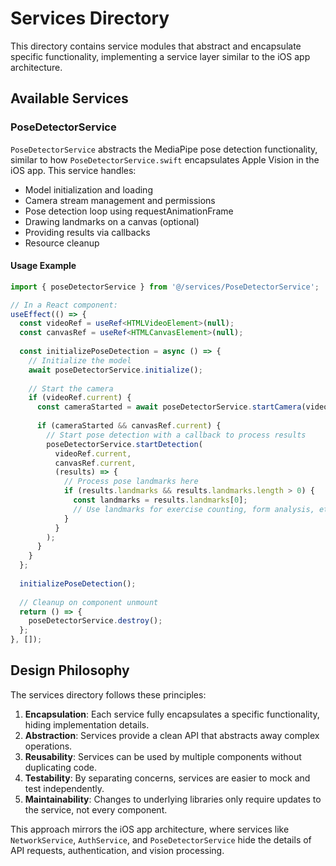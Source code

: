 # Services Directory

This directory contains service modules that abstract and encapsulate specific functionality, implementing a service layer similar to the iOS app architecture.

## Available Services

### PoseDetectorService

`PoseDetectorService` abstracts the MediaPipe pose detection functionality, similar to how `PoseDetectorService.swift` encapsulates Apple Vision in the iOS app. This service handles:

- Model initialization and loading
- Camera stream management and permissions
- Pose detection loop using requestAnimationFrame
- Drawing landmarks on a canvas (optional)
- Providing results via callbacks
- Resource cleanup

#### Usage Example

```typescript
import { poseDetectorService } from '@/services/PoseDetectorService';

// In a React component:
useEffect(() => {
  const videoRef = useRef<HTMLVideoElement>(null);
  const canvasRef = useRef<HTMLCanvasElement>(null);
  
  const initializePoseDetection = async () => {
    // Initialize the model
    await poseDetectorService.initialize();
    
    // Start the camera
    if (videoRef.current) {
      const cameraStarted = await poseDetectorService.startCamera(videoRef.current);
      
      if (cameraStarted && canvasRef.current) {
        // Start pose detection with a callback to process results
        poseDetectorService.startDetection(
          videoRef.current,
          canvasRef.current,
          (results) => {
            // Process pose landmarks here
            if (results.landmarks && results.landmarks.length > 0) {
              const landmarks = results.landmarks[0];
              // Use landmarks for exercise counting, form analysis, etc.
            }
          }
        );
      }
    }
  };
  
  initializePoseDetection();
  
  // Cleanup on component unmount
  return () => {
    poseDetectorService.destroy();
  };
}, []);
```

## Design Philosophy

The services directory follows these principles:

1. **Encapsulation**: Each service fully encapsulates a specific functionality, hiding implementation details.
2. **Abstraction**: Services provide a clean API that abstracts away complex operations.
3. **Reusability**: Services can be used by multiple components without duplicating code.
4. **Testability**: By separating concerns, services are easier to mock and test independently.
5. **Maintainability**: Changes to underlying libraries only require updates to the service, not every component.

This approach mirrors the iOS app architecture, where services like `NetworkService`, `AuthService`, and `PoseDetectorService` hide the details of API requests, authentication, and vision processing. 